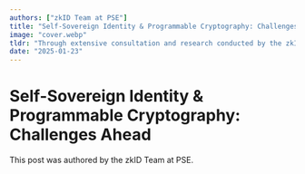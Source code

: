 ```yaml
---
authors: ["zkID Team at PSE"]
title: "Self-Sovereign Identity & Programmable Cryptography: Challenges Ahead"
image: "cover.webp"
tldr: "Through extensive consultation and research conducted by the zkID team at PSE, this article aims to contribute to the broader dialogue on SSI."
date: "2025-01-23"
---
```


# Self-Sovereign Identity & Programmable Cryptography: Challenges Ahead

This post was authored by the zkID Team at PSE.

